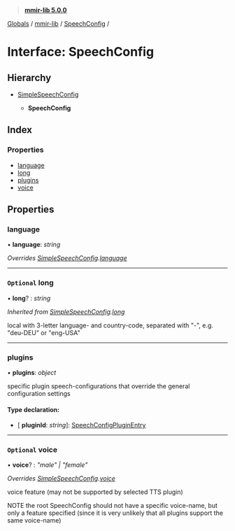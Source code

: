 > **[mmir-lib 5.0.0](../README.md)**

[Globals](../README.md) / [mmir-lib](../modules/mmir_lib.md) / [SpeechConfig](mmir_lib.speechconfig.md) /

# Interface: SpeechConfig

## Hierarchy

* [SimpleSpeechConfig](mmir_lib.simplespeechconfig.md)

  * **SpeechConfig**

## Index

### Properties

* [language](mmir_lib.speechconfig.md#language)
* [long](mmir_lib.speechconfig.md#optional-long)
* [plugins](mmir_lib.speechconfig.md#plugins)
* [voice](mmir_lib.speechconfig.md#optional-voice)

## Properties

###  language

• **language**: *string*

*Overrides [SimpleSpeechConfig](mmir_lib.simplespeechconfig.md).[language](mmir_lib.simplespeechconfig.md#optional-language)*

___

### `Optional` long

• **long**? : *string*

*Inherited from [SimpleSpeechConfig](mmir_lib.simplespeechconfig.md).[long](mmir_lib.simplespeechconfig.md#optional-long)*

local with 3-letter language- and country-code, separated with "-", e.g. "deu-DEU" or "eng-USA"

___

###  plugins

• **plugins**: *object*

specific plugin speech-configurations that override the general
configuration settings

#### Type declaration:

* \[ **pluginId**: *string*\]: [SpeechConfigPluginEntry](mmir_lib.speechconfigpluginentry.md)

___

### `Optional` voice

• **voice**? : *"male" | "female"*

*Overrides [SimpleSpeechConfig](mmir_lib.simplespeechconfig.md).[voice](mmir_lib.simplespeechconfig.md#optional-voice)*

voice  feature (may not be supported by selected TTS plugin)

NOTE the root SpeechConfig should not have a specific voice-name, but
     only a feature specified (since it is very unlikely that all plugins
     support the same voice-name)